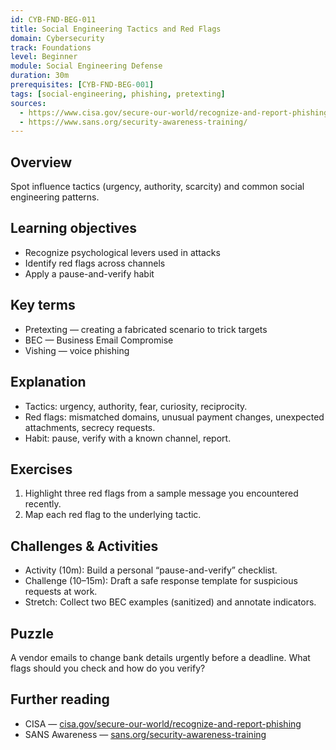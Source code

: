 ```yaml
---
id: CYB-FND-BEG-011
title: Social Engineering Tactics and Red Flags
domain: Cybersecurity
track: Foundations
level: Beginner
module: Social Engineering Defense
duration: 30m
prerequisites: [CYB-FND-BEG-001]
tags: [social-engineering, phishing, pretexting]
sources:
  - https://www.cisa.gov/secure-our-world/recognize-and-report-phishing
  - https://www.sans.org/security-awareness-training/
---
```


## Overview

Spot influence tactics (urgency, authority, scarcity) and common social engineering patterns.

## Learning objectives

- Recognize psychological levers used in attacks
- Identify red flags across channels
- Apply a pause-and-verify habit

## Key terms

- Pretexting — creating a fabricated scenario to trick targets
- BEC — Business Email Compromise
- Vishing — voice phishing

## Explanation

- Tactics: urgency, authority, fear, curiosity, reciprocity.
- Red flags: mismatched domains, unusual payment changes, unexpected attachments, secrecy requests.
- Habit: pause, verify with a known channel, report.

## Exercises

1. Highlight three red flags from a sample message you encountered recently.
2. Map each red flag to the underlying tactic.

## Challenges & Activities

- Activity (10m): Build a personal “pause-and-verify” checklist.
- Challenge (10–15m): Draft a safe response template for suspicious requests at work.
- Stretch: Collect two BEC examples (sanitized) and annotate indicators.

## Puzzle

A vendor emails to change bank details urgently before a deadline. What flags should you check and how do you verify?

## Further reading

- CISA — [cisa.gov/secure-our-world/recognize-and-report-phishing](https://www.cisa.gov/secure-our-world/recognize-and-report-phishing)
- SANS Awareness — [sans.org/security-awareness-training](https://www.sans.org/security-awareness-training/)
